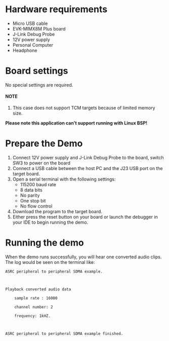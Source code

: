 Hardware requirements
=====================
- Micro USB cable
- EVK-MIMX8M Plus board
- J-Link Debug Probe
- 12V power supply
- Personal Computer
- Headphone

Board settings
============
No special settings are required.

#### NOTE ####
1.  This case does not support TCM targets because of limited memory size.

**Please note this application can't support running with Linux BSP!**

Prepare the Demo
================
1.  Connect 12V power supply and J-Link Debug Probe to the board, switch SW3 to power on the board
2.  Connect a USB cable between the host PC and the J23 USB port on the target board.
3.  Open a serial terminal with the following settings:
    - 115200 baud rate
    - 8 data bits
    - No parity
    - One stop bit
    - No flow control
4.  Download the program to the target board.
5.  Either press the reset button on your board or launch the debugger in your IDE to begin running the demo.

Running the demo
===============
When the demo runs successfully, you will hear one converted audio clips.
The log would be seen on the terminal like:

~~~~~~~~~~~~~~~~~~~
ASRC peripheral to peripheral SDMA example.



Playback converted audio data

    sample rate : 16000

    channel number: 2

    frequency: 1kHZ.



ASRC peripheral to peripheral SDMA example finished.


~~~~~~~~~~~~~~~~~~~

